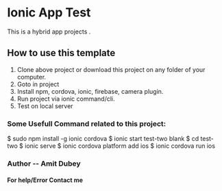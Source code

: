 # Ionic App Test

This is a hybrid app projects .

## How to use this template

1. Clone above project or download this project on any folder of your computer.
2. Goto in project
3. Install npm, cordova, ionic, firebase, camera plugin.
4. Run project via ionic command/cli.
5. Test on local server

### Some Usefull Command related to this project:

$ sudo npm install -g ionic cordova
$ ionic start test-two blank
$ cd test-two
$ ionic serve
$ ionic cordova platform add ios
$ ionic cordova run ios

### Author -- Amit Dubey

#### For help/Error Contact me
